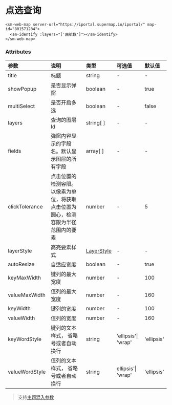 # 点选查询

<sm-iframe src="https://iclient.supermap.io/examples/component/components_identify_vue.html"></sm-iframe>

```vue
<sm-web-map server-url="https://iportal.supermap.io/iportal/" map-id="801571284">
  <sm-identify :layers="['民航数']"></sm-identify>
</sm-web-map>
```

### Attributes

| 参数           | 说明                                                                   | 类型                                                          | 可选值 | 默认值 |
| :------------- | :--------------------------------------------------------------------- | :------------------------------------------------------------ | :----- | :----- |
| title          | 标题                                                                    | string                                                       | -      | -      |
| showPopup         | 是否显示弹窗                                                          | boolean                                                     | -      | true      |
| multiSelect         | 是否开启多选                                                          | boolean                                                     | -      | false      |
| layers         | 查询的图层 Id                                                          | string[ ]                                                     | -      | -      |
| fields         | 弹窗内容显示的字段名。默认显示图层的所有字段                           | array[ ]                                                      | -      | -      |
| clickTolerance | 点击位置的检测容限。以像素为单位，将获取点击位置为圆心，检测容限为半径范围内的要素 | number                                                        | -      | 5      |
| layerStyle     | 高亮要素样式                                                           | [LayerStyle](/zh/api/common-types/common-types.md#layerstyle) | -      | -      |
| autoResize     | 自适应宽度                                                             | boolean                                                       | -      | true   |
| keyMaxWidth    | 键列的最大宽度                                                         | number                                                        | -      | 100    |
| valueMaxWidth  | 值列的最大宽度                                                         | number                                                        | -      | 160    |
| keyWidth       | 键列的宽度                                                             | number                                                        | -      | 100    |
| valueWidth     | 值列的宽度                                                             | number                                                        | -      | 160    |
| keyWordStyle   | 键列的文本样式， 省略号或者自动换行                                          | string                                                        |'ellipsis'\| 'wrap'| 'ellipsis' |
| valueWordStyle | 值列的文本样式， 省略号或者自动换行                                          | string                                                        |ellipsis'\| 'wrap'| 'ellipsis' |

> 支持[主题混入参数](/zh/api/mixin/mixin.md#theme)
